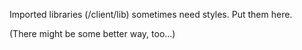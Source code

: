 Imported libraries (/client/lib) sometimes need styles.
Put them here.

(There might be some better way, too...)